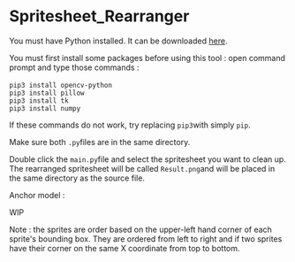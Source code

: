 # Spritesheet_Rearranger

You must have Python installed. It can be downloaded [here](https://www.python.org).

You must first install some packages before using this tool : open command prompt and type those commands :<br />
<br />
```pip3 install opencv-python```<br />
```pip3 install pillow```<br />
```pip3 install tk```<br />
```pip3 install numpy```<br />

If these commands do not work, try replacing ```pip3```with simply ```pip```.

Make sure both ```.py```files are in the same directory.

Double click the ```main.py```file and select the spritesheet you want to clean up. The rearranged spritesheet will be called ```Result.png```and will be placed in the same directory as the source file.

Anchor model :

WIP

Note : the sprites are order based on the upper-left hand corner of each sprite's bounding box. They are ordered from left to right and if two sprites have their corner on the same X coordinate from top to bottom.
